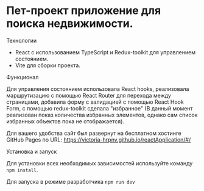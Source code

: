 # Пет-проект приложение для поиска недвижимости.


Технологии
- React с использованием TypeScript и Redux-toolkit для управлением состоянием.
- Vite для сборки проекта.
  
Функционал  
  
Для управления состоянием использовала React hooks, реализовала маршрутизацию с помощью React Router для перехода между страницами, добавила форму с валидацией с помощью React Hook Form, с помощью redux-toolkit сделала "избранное" (В данный момент реализован показ количества избранных элементов, однако сам список избранных объектов пока не отображается).

Для вашего удобства сайт был развернут на бесплатном хостинге GitHub Pages по URL: https://victoria-hrpnv.github.io/reactApplication/#/

Установка и запуск  
  
Для установки всех необходимых зависимостей используйте команду `npm install`.

Для запуска в режиме разработчика `npm run dev`

